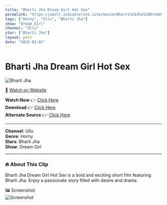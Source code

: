 ```yaml
---
title: "Bharti Jha Dream Girl Hot Sex"
permalink: "https://adult.indianseries.site/movie/Bharti%20Jha%20Dream%20Girl%20Hot%20Sex"
tags: ["Horny", "Ullu", "Bharti Jha"]
show: "Dream Girl"
channel: "Ullu"
star: ["Bharti Jha"]
layout: post
date: "2025-01-01"
---
```


# Bharti Jha Dream Girl Hot Sex

![Bharti Jha](https://shorts.desisins.com/wp-content/uploads/2023/05/Bharti-Jhat-Hot-Dream-Girl-Ullu-shorts.desisins.com_.jpg)

🔗 [Watch on Website](https://adult.indianseries.site/movie/Bharti%20Jha%20Dream%20Girl%20Hot%20Sex)

**Watch Now** 👉 [Click Here](https://adult.indianseries.site/movie/Bharti%20Jha%20Dream%20Girl%20Hot%20Sex)  
**Download** 👉 [Click Here](https://adult.indianseries.site/movie/Bharti%20Jha%20Dream%20Girl%20Hot%20Sex)  
**Alternate Source** 👉 [Click Here](https://adult.indianseries.site/movie/Bharti%20Jha%20Dream%20Girl%20Hot%20Sex)

---

**Channel**: Ullu  
**Genre**: Horny  
**Stars**: Bharti Jha  
**Show**: Dream Girl

---

### 🔥 About This Clip

Bharti Jha Dream Girl Hot Sex is a bold and exciting short film featuring Bharti Jha. Enjoy a passionate story filled with desire and drama.
 
🖼️ Screenshot:  
![Screenshot](https://shorts.desisins.com/wp-content/uploads/2023/05/Bharti-Jhat-Hot-Dream-Girl-Ullu-shorts.desisins.com_.jpg)
